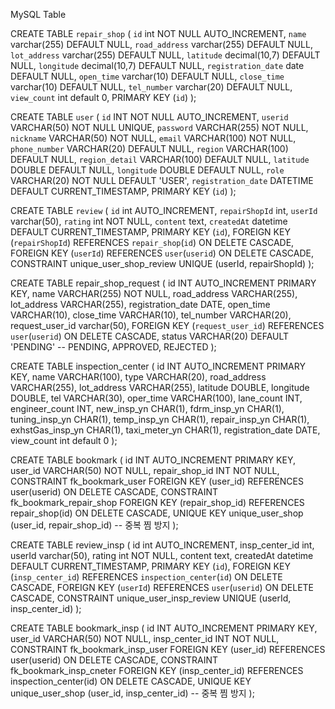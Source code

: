 MySQL Table

CREATE TABLE `repair_shop` (
  `id` int NOT NULL AUTO_INCREMENT,
  `name` varchar(255) DEFAULT NULL,
  `road_address` varchar(255) DEFAULT NULL,
  `lot_address` varchar(255) DEFAULT NULL,
  `latitude` decimal(10,7) DEFAULT NULL,
  `longitude` decimal(10,7) DEFAULT NULL,
  `registration_date` date DEFAULT NULL,
  `open_time` varchar(10) DEFAULT NULL,
  `close_time` varchar(10) DEFAULT NULL,
  `tel_number` varchar(20) DEFAULT NULL,
  `view_count` int default 0,
  PRIMARY KEY (`id`)
);

CREATE TABLE `user` (
`id` INT NOT NULL AUTO_INCREMENT,
`userid` VARCHAR(50) NOT NULL UNIQUE,
`password` VARCHAR(255) NOT NULL,
`nickname` VARCHAR(50) NOT NULL,
`email` VARCHAR(100) NOT NULL,
`phone_number` VARCHAR(20) DEFAULT NULL,
`region` VARCHAR(100) DEFAULT NULL,
`region_detail` VARCHAR(100) DEFAULT NULL,
`latitude` DOUBLE DEFAULT NULL,
`longitude` DOUBLE DEFAULT NULL,
`role` VARCHAR(20) NOT NULL DEFAULT 'USER',
`registration_date` DATETIME DEFAULT CURRENT_TIMESTAMP,
PRIMARY KEY (`id`)
);

CREATE TABLE `review` (
  `id` int AUTO_INCREMENT,
  `repairShopId` int,
  `userId` varchar(50),
  `rating` int NOT NULL,
  `content` text,
  `createdAt` datetime DEFAULT CURRENT_TIMESTAMP,
  PRIMARY KEY (`id`),
  FOREIGN KEY (`repairShopId`) REFERENCES `repair_shop`(`id`) ON DELETE CASCADE,
  FOREIGN KEY (`userId`) REFERENCES `user`(`userid`) ON DELETE CASCADE,
  CONSTRAINT unique_user_shop_review UNIQUE (userId, repairShopId)
);

CREATE TABLE repair_shop_request (
   id INT AUTO_INCREMENT PRIMARY KEY,
   name VARCHAR(255) NOT NULL,
   road_address VARCHAR(255),
   lot_address VARCHAR(255),
   registration_date DATE,
   open_time VARCHAR(10),
   close_time VARCHAR(10),
   tel_number VARCHAR(20),
   request_user_id varchar(50),
   FOREIGN KEY (`request_user_id`) REFERENCES `user`(`userid`) ON DELETE CASCADE,
   status VARCHAR(20) DEFAULT 'PENDING' -- PENDING, APPROVED, REJECTED
);

CREATE TABLE inspection_center (
    id INT AUTO_INCREMENT PRIMARY KEY,
    name VARCHAR(100),
    type VARCHAR(20),
    road_address VARCHAR(255),
    lot_address VARCHAR(255),
    latitude DOUBLE,
    longitude DOUBLE,
    tel VARCHAR(30),
    oper_time VARCHAR(100), 
    lane_count INT, 
    engineer_count INT, 
    new_insp_yn CHAR(1),
    fdrm_insp_yn CHAR(1), 
    tuning_insp_yn CHAR(1),
    temp_insp_yn CHAR(1), 
    repair_insp_yn CHAR(1),
    exhstGas_insp_yn CHAR(1),
    taxi_meter_yn CHAR(1), 
    registration_date DATE,
    view_count int default 0
);

CREATE TABLE bookmark (
    id INT AUTO_INCREMENT PRIMARY KEY,
    user_id VARCHAR(50) NOT NULL,
    repair_shop_id INT NOT NULL,
    CONSTRAINT fk_bookmark_user FOREIGN KEY (user_id) REFERENCES user(userid) ON DELETE CASCADE,
    CONSTRAINT fk_bookmark_repair_shop FOREIGN KEY (repair_shop_id) REFERENCES repair_shop(id) ON DELETE CASCADE,
    UNIQUE KEY unique_user_shop (user_id, repair_shop_id)  -- 중복 찜 방지
);

CREATE TABLE review_insp (
  id int AUTO_INCREMENT,
  insp_center_id int,
  userId varchar(50),
  rating int NOT NULL,
  content text,
  createdAt datetime DEFAULT CURRENT_TIMESTAMP,
  PRIMARY KEY (`id`),
  FOREIGN KEY (`insp_center_id`) REFERENCES `inspection_center`(`id`) ON DELETE CASCADE,
  FOREIGN KEY (`userId`) REFERENCES `user`(`userid`) ON DELETE CASCADE,
  CONSTRAINT unique_user_insp_review UNIQUE (userId, insp_center_id)
);

CREATE TABLE bookmark_insp (
    id INT AUTO_INCREMENT PRIMARY KEY,
    user_id VARCHAR(50) NOT NULL,
    insp_center_id INT NOT NULL,
    CONSTRAINT fk_bookmark_insp_user FOREIGN KEY (user_id) REFERENCES user(userid) ON DELETE CASCADE,
    CONSTRAINT fk_bookmark_insp_cneter FOREIGN KEY (insp_center_id) REFERENCES inspection_center(id) ON DELETE CASCADE,
    UNIQUE KEY unique_user_shop (user_id, insp_center_id)  -- 중복 찜 방지
);
